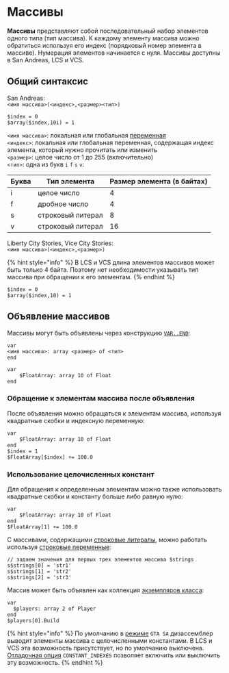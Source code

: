 # Массивы

**Массивы** представляют собой последовательный набор элементов одного типа (тип массива). К каждому элементу массива можно обратиться используя его индекс (порядковый номер элемента в массиве). Нумерация элементов начинается с нуля. Массивы доступны в San Andreas, LCS и VCS.

## Общий синтаксис

San Andreas:\
`<имя массива>(<индекс>,<размер><тип>)`

```
$index = 0
$array($index,10i) = 1
```

`<имя массива>`: локальная или глобальная [переменная](variables.md)\
`<индекс>`: локальная или глобальная переменная, содержащая индекс элемента, который нужно прочитать или изменить\
`<размер>`: целое число от 1 до 255 (включительно)\
`<тип>`: одна из букв `i` `f` `s` `v`:

| Буква | Тип элемента      | Размер элемента (в байтах) |
| ----- | ----------------- | -------------------------- |
| i     | целое число       | 4                          |
| f     | дробное число     | 4                          |
| s     | строковый литерал | 8                          |
| v     | строковый литерал | 16                         |

Liberty City Stories, Vice City Stories:\
`<имя массива>(<индекс>,<размер>)`

{% hint style="info" %}
В LCS и VCS длина элементов массивов может быть только 4 байта. Поэтому нет необходимости указывать тип массива при обращении к его элементам.
{% endhint %}

```
$index = 0
$array($index,10) = 1
```

## Объявление массивов

Массивы могут быть объявлены через конструкцию [`VAR..END`](variables.md#konstrukciya-var-end):

`var`\
&#x20;  `<имя массива>: array <размер> of <тип>`\
`end`

```
var
    $FloatArray: array 10 of Float
end
```

### Обращение к элементам массива после объявления

После объявления можно обращаться к элементам массива, используя квадратные скобки и индексную переменную:

```
var
    $FloatArray: array 10 of Float
end
$index = 1
$FloatArray[$index] += 100.0
```

### Использование целочисленных констант

Для обращения к определенным элементам можно также использовать квадратные скобки и константу больше либо равную нулю:

```
var
    $FloatArray: array 10 of Float
end
$FloatArray[1] += 100.0
```

С массивами, содержащими [строковые литералы](data-types.md#strokovye-literaly), можно работать используя [строковые переменные](data-types.md#strokovye-peremennye): &#x20;

```
// задаем значения для первых трех элементов массива $strings
s$strings[0] = 'str1'
s$strings[1] = 'str2'
s$strings[2] = 'str3'
```

Массив может быть объявлен как коллекция [экземпляров класса](classes.md#ekzemplyary-klassa):

```
var
  $players: array 2 of Player
end
$players[0].Build 
```

{% hint style="info" %}
По умолчанию в [режиме](../edit-modes/) `GTA SA` дизассемблер выводит элементы массива с целочисленными константами. В LCS и VCS эта возможность присутствует, но по умолчанию выключена. [Отладочная опция](../editor/console.md#constant\_indexes) `CONSTANT_INDEXES` позволяет включить или выключить эту возможность.&#x20;
{% endhint %}
